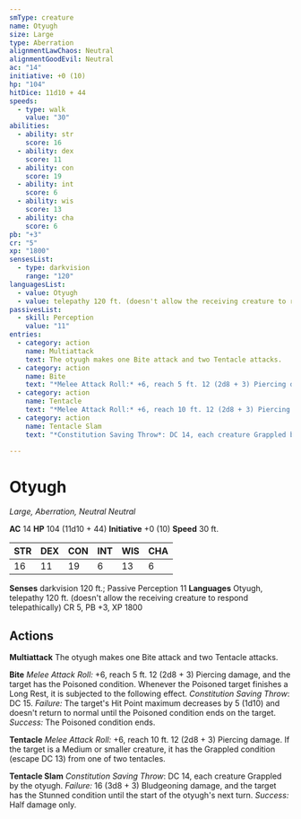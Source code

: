 ```yaml
---
smType: creature
name: Otyugh
size: Large
type: Aberration
alignmentLawChaos: Neutral
alignmentGoodEvil: Neutral
ac: "14"
initiative: +0 (10)
hp: "104"
hitDice: 11d10 + 44
speeds:
  - type: walk
    value: "30"
abilities:
  - ability: str
    score: 16
  - ability: dex
    score: 11
  - ability: con
    score: 19
  - ability: int
    score: 6
  - ability: wis
    score: 13
  - ability: cha
    score: 6
pb: "+3"
cr: "5"
xp: "1800"
sensesList:
  - type: darkvision
    range: "120"
languagesList:
  - value: Otyugh
  - value: telepathy 120 ft. (doesn't allow the receiving creature to respond telepathically)
passivesList:
  - skill: Perception
    value: "11"
entries:
  - category: action
    name: Multiattack
    text: The otyugh makes one Bite attack and two Tentacle attacks.
  - category: action
    name: Bite
    text: "*Melee Attack Roll:* +6, reach 5 ft. 12 (2d8 + 3) Piercing damage, and the target has the Poisoned condition. Whenever the Poisoned target finishes a Long Rest, it is subjected to the following effect. *Constitution Saving Throw*: DC 15. *Failure:*  The target's Hit Point maximum decreases by 5 (1d10) and doesn't return to normal until the Poisoned condition ends on the target. *Success:*  The Poisoned condition ends."
  - category: action
    name: Tentacle
    text: "*Melee Attack Roll:* +6, reach 10 ft. 12 (2d8 + 3) Piercing damage. If the target is a Medium or smaller creature, it has the Grappled condition (escape DC 13) from one of two tentacles."
  - category: action
    name: Tentacle Slam
    text: "*Constitution Saving Throw*: DC 14, each creature Grappled by the otyugh. *Failure:*  16 (3d8 + 3) Bludgeoning damage, and the target has the Stunned condition until the start of the otyugh's next turn. *Success:*  Half damage only."

---
```


# Otyugh
*Large, Aberration, Neutral Neutral*

**AC** 14
**HP** 104 (11d10 + 44)
**Initiative** +0 (10)
**Speed** 30 ft.

| STR | DEX | CON | INT | WIS | CHA |
| --- | --- | --- | --- | --- | --- |
| 16 | 11 | 19 | 6 | 13 | 6 |

**Senses** darkvision 120 ft.; Passive Perception 11
**Languages** Otyugh, telepathy 120 ft. (doesn't allow the receiving creature to respond telepathically)
CR 5, PB +3, XP 1800

## Actions

**Multiattack**
The otyugh makes one Bite attack and two Tentacle attacks.

**Bite**
*Melee Attack Roll:* +6, reach 5 ft. 12 (2d8 + 3) Piercing damage, and the target has the Poisoned condition. Whenever the Poisoned target finishes a Long Rest, it is subjected to the following effect. *Constitution Saving Throw*: DC 15. *Failure:*  The target's Hit Point maximum decreases by 5 (1d10) and doesn't return to normal until the Poisoned condition ends on the target. *Success:*  The Poisoned condition ends.

**Tentacle**
*Melee Attack Roll:* +6, reach 10 ft. 12 (2d8 + 3) Piercing damage. If the target is a Medium or smaller creature, it has the Grappled condition (escape DC 13) from one of two tentacles.

**Tentacle Slam**
*Constitution Saving Throw*: DC 14, each creature Grappled by the otyugh. *Failure:*  16 (3d8 + 3) Bludgeoning damage, and the target has the Stunned condition until the start of the otyugh's next turn. *Success:*  Half damage only.
